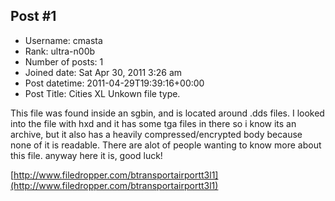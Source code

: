 ## Post #1
- Username: cmasta
- Rank: ultra-n00b
- Number of posts: 1
- Joined date: Sat Apr 30, 2011 3:26 am
- Post datetime: 2011-04-29T19:39:16+00:00
- Post Title: Cities XL Unkown file type.

This file was found inside an sgbin, and is located around .dds files.  I looked into the file with hxd and it has some tga files in there so i know its an archive, but it also has a heavily compressed/encrypted body because none of it is readable.  There are alot of people wanting to know more about this file.  anyway here it is, good luck!

[http://www.filedropper.com/btransportairportt3l1](http://www.filedropper.com/btransportairportt3l1)
